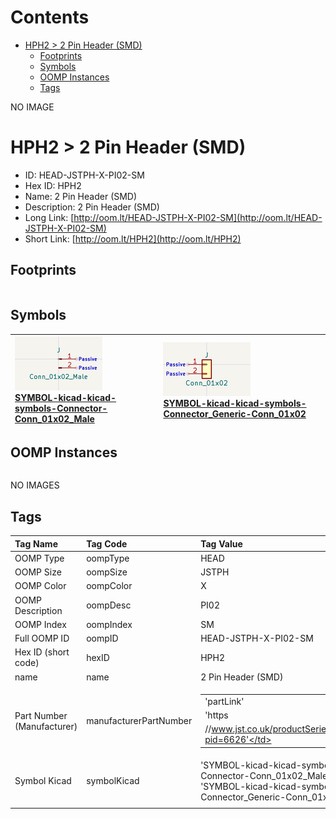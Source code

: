 



Contents
========

* [HPH2 > 2 Pin Header (SMD)](#hph2--2-pin-header-smd)
	* [Footprints](#footprints)
	* [Symbols](#symbols)
	* [OOMP Instances](#oomp-instances)
	* [Tags](#tags)
  
NO IMAGE  
# HPH2 > 2 Pin Header (SMD)

- ID: HEAD-JSTPH-X-PI02-SM
- Hex ID: HPH2
- Name: 2 Pin Header (SMD)
- Description: 2 Pin Header (SMD)
- Long Link: [http://oom.lt/HEAD-JSTPH-X-PI02-SM](http://oom.lt/HEAD-JSTPH-X-PI02-SM)
- Short Link: [http://oom.lt/HPH2](http://oom.lt/HPH2)

## Footprints
  

||||
| :--- | :--- | :--- |

## Symbols
  

|[![](https://raw.githubusercontent.com/oomlout/oomlout_OOMP_eda_V2/main/SYMBOL/kicad/kicad-symbols/Connector/Conn_01x02_Male/image_140.png)<br>SYMBOL-kicad-kicad-symbols-Connector-Conn_01x02_Male](https://github.com/oomlout/oomlout_OOMP_eda_V2/tree/main/SYMBOL/kicad/kicad-symbols/Connector/Conn_01x02_Male/)|[![](https://raw.githubusercontent.com/oomlout/oomlout_OOMP_eda_V2/main/SYMBOL/kicad/kicad-symbols/Connector_Generic/Conn_01x02/image_140.png)<br>SYMBOL-kicad-kicad-symbols-Connector_Generic-Conn_01x02](https://github.com/oomlout/oomlout_OOMP_eda_V2/tree/main/SYMBOL/kicad/kicad-symbols/Connector_Generic/Conn_01x02/)||
| :--- | :--- | :--- |

## OOMP Instances
  

||||
| :--- | :--- | :--- |
  
NO IMAGES  
## Tags
  

|Tag Name|Tag Code|Tag Value|
| :--- | :--- | :--- |
|OOMP Type|oompType|HEAD|
|OOMP Size|oompSize|JSTPH|
|OOMP Color|oompColor|X|
|OOMP Description|oompDesc|PI02|
|OOMP Index|oompIndex|SM|
|Full OOMP ID|oompID|HEAD-JSTPH-X-PI02-SM|
|Hex ID (short code)|hexID|HPH2|
|name|name|2 Pin Header (SMD)|
|Part Number (Manufacturer)|manufacturerPartNumber|<table><tr><td>'partLink'</td></tr><tr><td> 'https</td></tr><tr><td>//www.jst.co.uk/productSeries.php?pid=6626'</td></tr></table>|
|Symbol Kicad|symbolKicad|'SYMBOL-kicad-kicad-symbols-Connector-Conn_01x02_Male', 'SYMBOL-kicad-kicad-symbols-Connector_Generic-Conn_01x02'|
||||
